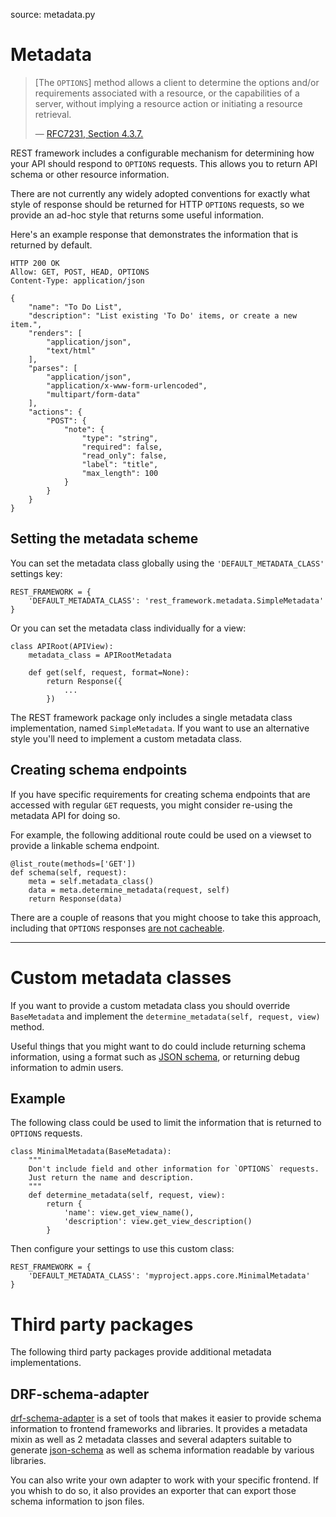 source: metadata.py

# Metadata

> [The `OPTIONS`] method allows a client to determine the options and/or requirements associated with a resource, or the capabilities of a server, without implying a resource action or initiating a resource retrieval.
>
> &mdash; [RFC7231, Section 4.3.7.][cite]

REST framework includes a configurable mechanism for determining how your API should respond to `OPTIONS` requests. This allows you to return API schema or other resource information.

There are not currently any widely adopted conventions for exactly what style of response should be returned for HTTP `OPTIONS` requests, so we provide an ad-hoc style that returns some useful information.

Here's an example response that demonstrates the information that is returned by default.

    HTTP 200 OK
    Allow: GET, POST, HEAD, OPTIONS
    Content-Type: application/json

    {
        "name": "To Do List",
        "description": "List existing 'To Do' items, or create a new item.",
        "renders": [
            "application/json",
            "text/html"
        ],
        "parses": [
            "application/json",
            "application/x-www-form-urlencoded",
            "multipart/form-data"
        ],
        "actions": {
            "POST": {
                "note": {
                    "type": "string",
                    "required": false,
                    "read_only": false,
                    "label": "title",
                    "max_length": 100
                }
            }
        }
    }

## Setting the metadata scheme

You can set the metadata class globally using the `'DEFAULT_METADATA_CLASS'` settings key:

    REST_FRAMEWORK = {
        'DEFAULT_METADATA_CLASS': 'rest_framework.metadata.SimpleMetadata'
    }

Or you can set the metadata class individually for a view:

    class APIRoot(APIView):
        metadata_class = APIRootMetadata

        def get(self, request, format=None):
            return Response({
                ...
            })

The REST framework package only includes a single metadata class implementation, named `SimpleMetadata`. If you want to use an alternative style you'll need to implement a custom metadata class.

## Creating schema endpoints

If you have specific requirements for creating schema endpoints that are accessed with regular `GET` requests, you might consider re-using the metadata API for doing so.

For example, the following additional route could be used on a viewset to provide a linkable schema endpoint.

    @list_route(methods=['GET'])
    def schema(self, request):
        meta = self.metadata_class()
        data = meta.determine_metadata(request, self)
        return Response(data)

There are a couple of reasons that you might choose to take this approach, including that `OPTIONS` responses [are not cacheable][no-options].

---

# Custom metadata classes

If you want to provide a custom metadata class you should override `BaseMetadata` and implement the `determine_metadata(self, request, view)` method.

Useful things that you might want to do could include returning schema information, using a format such as [JSON schema][json-schema], or returning debug information to admin users.

## Example

The following class could be used to limit the information that is returned to `OPTIONS` requests.

    class MinimalMetadata(BaseMetadata):
        """
        Don't include field and other information for `OPTIONS` requests.
        Just return the name and description.
        """
        def determine_metadata(self, request, view):
            return {
                'name': view.get_view_name(),
                'description': view.get_view_description()
            }

Then configure your settings to use this custom class:

    REST_FRAMEWORK = {
        'DEFAULT_METADATA_CLASS': 'myproject.apps.core.MinimalMetadata'
    }

# Third party packages

The following third party packages provide additional metadata implementations.

## DRF-schema-adapter

[drf-schema-adapter][drf-schema-adapter] is a set of tools that makes it easier to provide schema information to frontend frameworks and libraries. It provides a metadata mixin as well as 2 metadata classes and several adapters suitable to generate [json-schema][json-schema] as well as schema information readable by various libraries.

You can also write your own adapter to work with your specific frontend.
If you whish to do so, it also provides an exporter that can export those schema information to json files.

[cite]: http://tools.ietf.org/html/rfc7231#section-4.3.7
[no-options]: https://www.mnot.net/blog/2012/10/29/NO_OPTIONS
[json-schema]: http://json-schema.org/
[drf-schema-adapter]: https://github.com/drf-forms/drf-schema-adapter
